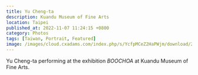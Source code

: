 ```yaml
---
title: Yu Cheng-ta
description: Kuandu Museum of Fine Arts
location: Taipei
published_at: 2022-11-07 11:24:15 +0800
category: Photos
tags: [Taiwan, Portrait, Featured]
image: /images/cloud.cxadams.com/index.php/s/YcfpMCeZ2HaPWjm/download/20191018-1915_Taipei_KdMoFA_L1008681-0.jpg
---
```


Yu Cheng-ta performing at the exhibition *BOOCHOA* at Kuandu Museum of Fine Arts.
